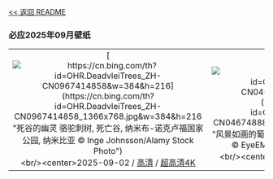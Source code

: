 [<< 返回 README](../../README.md)
### 必应2025年09月壁纸
||||
|:---:|:---:|:---:|
|[![https://cn.bing.com/th?id=OHR.DeadvleiTrees_ZH-CN0967414858&w=384&h=216](https://cn.bing.com/th?id=OHR.DeadvleiTrees_ZH-CN0967414858_1366x768.jpg&w=384&h=216 "死谷的幽灵&#10;骆驼刺树, 死亡谷, 纳米布-诺克卢福国家公园, 纳米比亚&#10;© Inge Johnsson/Alamy Stock Photo")](https://cn.bing.com/search?q=%e7%ba%b3%e7%b1%b3%e6%af%94%e4%ba%9a%e7%ba%b3%e7%b1%b3%e5%b8%83%e8%af%ba%e5%85%8b%e8%b7%af%e7%a6%8f%e5%85%ac%e5%9b%ad&form=hpcapt&mkt=zh-cn&filters=HpDate:"20250901_1600")<br/><center>2025-09-02 / [高清](https://cn.bing.com/th?id=OHR.DeadvleiTrees_ZH-CN0967414858_1920x1200.jpg&w=1920&h=1200) / [超高清4K](https://cn.bing.com/th?id=OHR.DeadvleiTrees_ZH-CN0967414858_UHD.jpg&w=3840&h=2160)<center/>|[![https://cn.bing.com/th?id=OHR.FieldKaiserstuhl_ZH-CN0467488834&w=384&h=216](https://cn.bing.com/th?id=OHR.FieldKaiserstuhl_ZH-CN0467488834_1366x768.jpg&w=384&h=216 "风景如画的葡萄园&#10;凯撒施图尔，巴登-符腾堡，德国&#10;© EyeEM Mobile GmbH/Getty Images")](https://cn.bing.com/search?q=%e5%b7%b4%e7%99%bb-%e7%ac%a6%e8%85%be%e5%a0%a1&form=hpcapt&mkt=zh-cn&filters=HpDate:"20250831_1600")<br/><center>2025-09-01 / [高清](https://cn.bing.com/th?id=OHR.FieldKaiserstuhl_ZH-CN0467488834_1920x1200.jpg&w=1920&h=1200) / [超高清4K](https://cn.bing.com/th?id=OHR.FieldKaiserstuhl_ZH-CN0467488834_UHD.jpg&w=3840&h=2160)<center/>